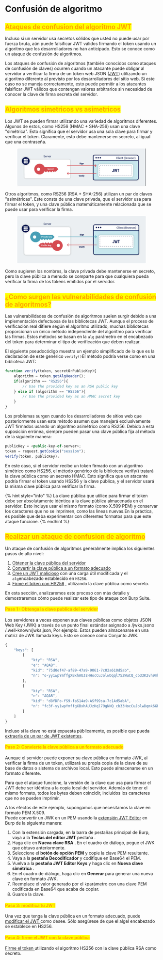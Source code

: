 # Confusión de algoritmo

## <mark style="color:orange;">Ataques de confusion del algoritmo JWT</mark>

Incluso si un servidor usa secretos sólidos que usted no puede usar por fuerza bruta, aún puede falsificar JWT válidos firmando el token usando un algoritmo que los desarrolladores no han anticipado. Esto se conoce como un ataque de confusión de algoritmos.



Los ataques de confusión de algoritmos (también conocidos como ataques de confusión de claves) ocurren cuando un atacante puede obligar al servidor a verificar la firma de un token web JSON ([JWT](https://portswigger.net/web-security/jwt)) utilizando un algoritmo diferente al previsto por los desarrolladores del sitio web. Si este caso no se maneja correctamente, esto puede permitir a los atacantes falsificar JWT válidos que contengan valores arbitrarios sin necesidad de conocer la clave de firma secreta del servidor.



## <mark style="color:orange;">Algoritmos simetricos vs asimetricos</mark>

Los JWT se pueden firmar utilizando una variedad de algoritmos diferentes. Algunos de estos, como HS256 (HMAC + SHA-256) usan una clave "simétrica". Esto significa que el servidor usa una sola clave para firmar y verificar el token. Claramente, esto debe mantenerse en secreto, al igual que una contraseña.

<figure><img src="../../../.gitbook/assets/1.png" alt=""><figcaption></figcaption></figure>

Otros algoritmos, como RS256 (RSA + SHA-256) utilizan un par de claves "asimétricas". Este consta de una clave privada, que el servidor usa para firmar el token, y una clave pública matemáticamente relacionada que se puede usar para verificar la firma.

<figure><img src="../../../.gitbook/assets/1 (9).png" alt=""><figcaption></figcaption></figure>

Como sugieren los nombres, la clave privada debe mantenerse en secreto, pero la clave pública a menudo se comparte para que cualquiera pueda verificar la firma de los tokens emitidos por el servidor.



## <mark style="color:orange;">¿Como surgen las vulnerabilidades de confusión de algoritmos?</mark>

Las vulnerabilidades de confusión de algoritmos suelen surgir debido a una implementación defectuosa de las bibliotecas JWT. Aunque el proceso de verificación real difiere según el algoritmo utilizado, muchas bibliotecas proporcionan un único método independiente del algoritmo para verificar las firmas. Estos métodos se basan en la `alg` parámetro en el encabezado del token para determinar el tipo de verificación que deben realizar.

El siguiente pseudocódigo muestra un ejemplo simplificado de lo que es la declaración de este genérico `verify()`El método podría verse como en una biblioteca JWT:

```javascript
function verify(token, secretOrPublicKey){
    algorithm = token.getAlgHeader();
    if(algorithm == "RS256"){
        // Use the provided key as an RSA public key
    } else if (algorithm == "HS256"){
        // Use the provided key as an HMAC secret key
    }
}
```

Los problemas surgen cuando los desarrolladores de sitios web que posteriormente usan este método asumen que manejará exclusivamente JWT firmados usando un algoritmo asimétrico como RS256. Debido a esta suposición errónea, siempre pueden pasar una clave pública fija al método de la siguiente manera:

```javascript
publicKey = <public-key-of-server>;
token = request.getCookie("session");
verify(token, publicKey);
```

En este caso, si el servidor recibe un token firmado con un algoritmo simétrico como HS256, el método genérico de la biblioteca verify() tratará la clave pública como un secreto HMAC. Esto significa que un atacante podría firmar el token usando HS256 y la clave pública, y el servidor usará la misma clave pública para verificar la firma.

{% hint style="info" %}
La clave pública que utilice para firmar el token debe ser absolutamente idéntica a la clave pública almacenada en el servidor. Esto incluye usar el mismo formato (como X.509 PEM) y conservar los caracteres que no se imprimen, como las líneas nuevas.En la práctica, es posible que deba experimentar con diferentes formatos para que este ataque funcione.
{% endhint %}



## <mark style="color:orange;">Realizar un ataque de confusion de algoritmo</mark>

Un ataque de confusión de algoritmos generalmente implica los siguientes pasos de alto nivel:

1. [Obtener la clave pública del servidor](https://portswigger.net/web-security/jwt/algorithm-confusion#step-1-obtain-the-server-s-public-key)
2. [Convertir la clave pública a un formato adecuado](https://portswigger.net/web-security/jwt/algorithm-confusion#step-2-convert-the-public-key-to-a-suitable-format)
3. [Cree un JWT malicioso](https://portswigger.net/web-security/jwt/algorithm-confusion#step-3-modify-your-jwt) con una carga útil modificada y el `alg`encabezado establecido en `HS256`.
4. [Firme el token con HS256](https://portswigger.net/web-security/jwt/algorithm-confusion#step-4-sign-the-jwt-using-the-public-key) , utilizando la clave pública como secreto.

En esta sección, analizaremos este proceso con más detalle y demostraremos cómo puede realizar este tipo de ataque con Burp Suite.



#### <mark style="color:orange;">Paso 1 : Obtenga la clave publica del servidor</mark>

Los servidores a veces exponen sus claves públicas como objetos JSON Web Key (JWK) a través de un punto final estándar asignado a /jwks.jsono /.well-known/jwks.json, Por ejemplo. Estos pueden almacenarse en una matriz de JWK llamada keys. Esto se conoce como Conjunto JWK.

```javascript
{
    "keys": [
        {
            "kty": "RSA",
            "e": "AQAB",
            "kid": "75d0ef47-af89-47a9-9061-7c02a610d5ab",
            "n": "o-yy1wpYmffgXBxhAUJzHHocCuJolwDqql75ZWuCQ_cb33K2vh9mk6GPM9gNN4Y_qTVX67WhsN3JvaFYw-fhvsWQ"
        },
        {
            "kty": "RSA",
            "e": "AQAB",
            "kid": "d8fDFo-fS9-faS14a9-ASf99sa-7c1Ad5abA",
            "n": "fc3f-yy1wpYmffgXBxhAUJzHql79gNNQ_cb33HocCuJolwDqmk6GPM4Y_qTVX67WhsN3JvaFYw-dfg6DH-asAScw"
        }
    ]
}
```

Incluso si la clave no está expuesta públicamente, es posible que pueda [extraerla de un par de JWT existentes](https://portswigger.net/web-security/jwt/algorithm-confusion#deriving-public-keys-from-existing-tokens).



#### <mark style="color:orange;">Paso 2: Convierte la clave pública a un formato adecuado</mark>

Aunque el servidor puede exponer su clave pública en formato JWK, al verificar la firma de un token, utilizará su propia copia de la clave de su base de datos o sistema de archivos local. Esto puede almacenarse en un formato diferente.

Para que el ataque funcione, la versión de la clave que usa para firmar el JWT debe ser idéntica a la copia local del servidor. Además de tener el mismo formato, todos los bytes deben coincidir, incluidos los caracteres que no se pueden imprimir.

A los efectos de este ejemplo, supongamos que necesitamos la clave en formato PEM X.509.\
Puede convertir un JWK en un PEM usando la [extensión JWT Editor](https://portswigger.net/bappstore/26aaa5ded2f74beea19e2ed8345a93dd) en Burp de la siguiente manera:

1. Con la extensión cargada, en la barra de pestañas principal de Burp, vaya a la **Teclas del editor JWT** pestaña .
2. Haga clic en **Nueva clave RSA** . En el cuadro de diálogo, pegue el JWK que obtuvo anteriormente.
3. Seleccione el **botón de opción PEM** y copie la clave PEM resultante.
4. Vaya a la **pestaña Decodificador** y codifique en Base64 el PEM.
5. Vuelva a la **pestaña JWT Editor Keys** y haga clic en **Nueva clave simétrica** .
6. En el cuadro de diálogo, haga clic en **Generar** para generar una nueva clave en formato JWK.
7. Reemplace el valor generado por el `k`parámetro con una clave PEM codificada en Base64 que acaba de copiar.
8. Guarde la clave.



#### <mark style="color:orange;">Paso 3: modifica tu JWT</mark>

Una vez que tenga la clave pública en un formato adecuado, puede [modificar el JWT ](https://portswigger.net/web-security/jwt/working-with-jwts-in-burp-suite#editing-the-contents-of-jwts)como desee. Sólo asegúrese de que el algel encabezado se establece en HS256.



#### <mark style="color:orange;">Paso 4: firme el JWT con la clave pública</mark>

[Firme el token ](https://portswigger.net/web-security/jwt/working-with-jwts-in-burp-suite#signing-jwts)utilizando el algoritmo HS256 con la clave pública RSA como secreto.
